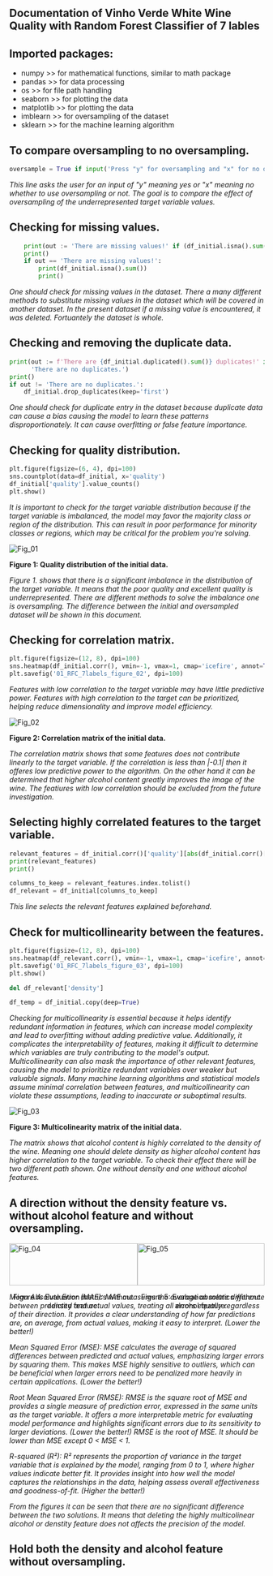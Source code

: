 Documentation of Vinho Verde White Wine Quality with Random Forest Classifier of 7 lables
-

Imported packages:
-
- numpy >> for mathematical functions, similar to math package
- pandas >> for data processing
- os >> for file path handling
- seaborn >> for plotting the data
- matplotlib >> for plotting the data
- imblearn >> for oversampling of the dataset
- sklearn >> for the machine learning algorithm

To compare oversampling to no oversampling.
-
```python
oversample = True if input('Press "y" for oversampling and "x" for no oversampling.') == 'y' else False
```

_This line asks the user for an input of "y" meaning yes or "x" meaning no whether to use oversampling or not.
The goal is to compare the effect of oversampling of the underrepresented target variable values._

Checking for missing values.
-
```python
    print(out := 'There are missing values!' if (df_initial.isna().sum() != 0).any() else 'There are no missing values.')
    print()
    if out == 'There are missing values!':
        print(df_initial.isna().sum())
        print()
```
_One should check for missing values in the dataset. There a many different methods to substitute
missing values in the dataset which will be covered in another dataset. In the present dataset if 
a missing value is encountered, it was deleted. Fortuantely the dataset is whole._

Checking and removing the duplicate data.
-
```python
print(out := f'There are {df_initial.duplicated().sum()} duplicates!' if df_initial.duplicated().sum() != 0 else
      'There are no duplicates.')
print()
if out != 'There are no duplicates.':
    df_initial.drop_duplicates(keep='first')
```

_One should check for duplicate entry in the dataset because duplicate data can cause a bias causing
the model to learn these patterns disproportionately. It can cause overfitting or false feature importance._

Checking for quality distribution.
-
```python
plt.figure(figsize=(6, 4), dpi=100)
sns.countplot(data=df_initial, x='quality')
df_initial['quality'].value_counts()
plt.show()
```
_It is important to check for the target variable distribution because if the target variable is imbalanced, the model may favor the majority class or region of the distribution.
This can result in poor performance for minority classes or regions, which may be critical for the problem you're solving._

![Fig_01](01_RFC_7labels_figure_01.png)

**Figure 1: Quality distribution of the initial data.**

_Figure 1. shows that there is a significant imbalance in the distribution of the target variable. It means that
the poor quality and excellent quality is underrepresented. There are different methods to solve the imbalance
one is oversampling. The difference between the initial and oversampled dataset will be shown in this document._

Checking for correlation matrix.
-
```python
plt.figure(figsize=(12, 8), dpi=100)
sns.heatmap(df_initial.corr(), vmin=-1, vmax=1, cmap='icefire', annot=True)
plt.savefig('01_RFC_7labels_figure_02', dpi=100)
```

_Features with low correlation to the target variable may have little predictive power.
Features with high correlation to the target can be prioritized, helping reduce dimensionality and improve model efficiency._

![Fig_02](01_RFC_7labels_figure_02.png)

**Figure 2: Correlation matrix of the initial data.**

_The correlation matrix shows that some features does not contribute linearly to the target variable.
If the correlation is less than |-0.1| then it offeres low predictive power to the algorithm. On the other hand
it can be determined that higher alcohol content greatly improves the image of the wine. The featiures with low
correlation should be excluded from the future investigation._

Selecting highly correlated features to the target variable.
-
```python
relevant_features = df_initial.corr()['quality'][abs(df_initial.corr()['quality']) > 0.1]
print(relevant_features)
print()

columns_to_keep = relevant_features.index.tolist()
df_relevant = df_initial[columns_to_keep]
```
_This line selects the relevant features explained beforehand._

Check for multicollinearity between the features.
-

```python
plt.figure(figsize=(12, 8), dpi=100)
sns.heatmap(df_relevant.corr(), vmin=-1, vmax=1, cmap='icefire', annot=True)
plt.savefig('01_RFC_7labels_figure_03', dpi=100)
plt.show()

del df_relevant['density']

df_temp = df_initial.copy(deep=True)
```
_Checking for multicollinearity is essential because it helps identify redundant information in features, which can
increase model complexity and lead to overfitting without adding predictive value. Additionally, it complicates the 
interpretability of features, making it difficult to determine which variables are truly contributing to the model's 
output. Multicollinearity can also mask the importance of other relevant features, causing the model to prioritize 
redundant variables over weaker but valuable signals. Many machine learning algorithms and statistical models assume
minimal correlation between features, and multicollinearity can violate these assumptions, leading to inaccurate or 
suboptimal results._

![Fig_03](01_RFC_7labels_figure_03.png)

**Figure 3: Multicolinearity matrix of the initial data.**

_The matrix shows that alcohol content is highly correlated to the density of the wine. Meaning one should
delete density as higher alcohol content has higher correlation to the target variable. To check their effect there will
be two different path shown. One without density and one without alcohol features._

A direction without the density feature vs. without alcohol feature and without oversampling.
-

<div style="display: flex; justify-content: space-around;">

<div>
<img src="01_RFC_7labels_figure_alcohol_notoversampled.png" alt="Fig_04" width="100%">
<p style="text-align: center;">Figure 4: Evaluation metrics without density feature.</p>
</div>

<div>
<img src="01_RFC_7labels_figure_density_notoversampled.png" alt="Fig_05" width="100%">
<p style="text-align: center;">Figure 5: Evaluation metrics without alcohol feature.</p>
</div>

</div>

_Mean Absolute Error (MAE): MAE measures the average absolute difference between predicted and actual values, treating 
all errors equally regardless of their direction. It provides a clear understanding of how far predictions are, on 
average, from actual values, making it easy to interpret. (Lower the better!)_

_Mean Squared Error (MSE): MSE calculates the average of squared differences between predicted and actual values, 
emphasizing larger errors by squaring them. This makes MSE highly sensitive to outliers, which can be beneficial when 
larger errors need to be penalized more heavily in certain applications. (Lower the better!)_

_Root Mean Squared Error (RMSE): RMSE is the square root of MSE and provides a single measure of prediction error, 
expressed in the same units as the target variable. It offers a more interpretable metric for evaluating model 
performance and highlights significant errors due to its sensitivity to larger deviations. (Lower the better!) RMSE is 
the root of MSE. It should be lower than MSE except 0 < MSE < 1._

_R-squared (R²): R² represents the proportion of variance in the target variable that is explained by the model,
ranging from 0 to 1, where higher values indicate better fit. It provides insight into how well the model captures the 
relationships in the data, helping assess overall effectiveness and goodness-of-fit. (Higher the better!)_

_From the figures it can be seen that there are no significant difference between the two
solutions. It means that deleting the highly multicolinear alcohol or denstity feature does not 
affects the precision of the model._

Hold both the density and alcohol feature without oversampling.
-

